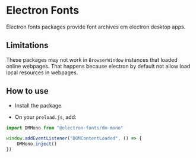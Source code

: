 # Electron Fonts

Electron fonts packages provide font archives em electron desktop apps.

## Limitations

These packages may not work in `BrowserWindow` instances that loaded online webpages. That happens because electron by default not allow load local resources in webpages.

## How to use

* Install the package

* On your `preload.js`, add:

```ts
import DMMono from "@electron-fonts/dm-mono"

window.addEventListener("DOMContentLoaded", () => {
    DMMono.inject()
})
```